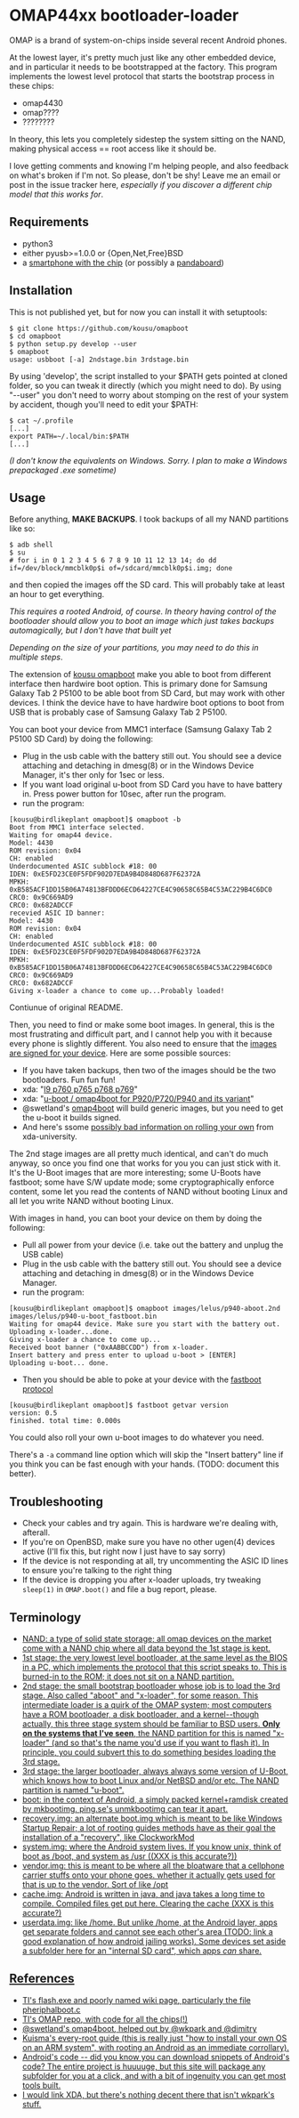 OMAP44xx bootloader-loader
==========================

OMAP is a brand of system-on-chips inside several recent Android phones.

At the lowest layer, it's pretty much just like any other embedded device,
and in particular it needs to be bootstrapped at the factory.
This program implements the lowest level protocol that starts the
bootstrap process in these chips:
* omap4430
* omap????
* ????????

In theory, this lets you completely sidestep the system sitting
on the NAND, making physical access == root access like it should be.

I love getting comments and knowing I'm helping people,
and also feedback on what's broken if I'm not.
So please, don't be shy! Leave me an email or post in
the issue tracker here, _especially if you discover a different chip model that this works for_.

Requirements
-------------

* python3
* either pyusb>=1.0.0 or {Open,Net,Free}BSD
* a [smartphone with the chip](https://en.wikipedia.org/wiki/Texas_Instruments_OMAP#OMAP_4) (or possibly a [pandaboard](https://en.wikipedia.org/wiki/Pandaboard))

Installation
------------

This is not published yet, but for now you can install it with setuptools:
```
$ git clone https://github.com/kousu/omapboot
$ cd omapboot
$ python setup.py develop --user
$ omapboot
usage: usbboot [-a] 2ndstage.bin 3rdstage.bin
```

By using 'develop', the script installed to your $PATH gets pointed at cloned folder,
so you can tweak it directly (which you might need to do). By using "--user" you don't need
to worry about stomping on the rest of your system by accident, though you'll need to edit your $PATH:
```
$ cat ~/.profile
[...]
export PATH=~/.local/bin:$PATH
[...]
```

_(I don't know the equivalents on Windows. Sorry. I plan to make a Windows prepackaged .exe sometime)_

Usage
------

Before anything, **MAKE BACKUPS**. I took backups of all my NAND partitions like so:
```
$ adb shell
$ su
# for i in 0 1 2 3 4 5 6 7 8 9 10 11 12 13 14; do dd if=/dev/block/mmcblk0p$i of=/sdcard/mmcblk0p$i.img; done
```
and then copied the images off the SD card. This will probably take at least an hour to get everything.

_This requires a rooted Android, of course. In theory having control of the bootloader should allow you to boot an image which just takes backups automagically, but I don't have that built yet_

_Depending on the size of your partitions, you may need to do this in multiple steps_. 

The extension of [kousu omapboot](https://github.com/kousu/omapboot) make you able to boot from different interface then hardwire boot option. This is primary done for Samsung Galaxy Tab 2 P5100 to be able boot from SD Card, but may work with other devices. I think the device have to have hardwire boot options to boot from USB that is probably case of Samsung Galaxy Tab 2 P5100.

You can boot your device from MMC1 interface (Samsung Galaxy Tab 2 P5100 SD Card) by doing the following: 
* Plug in the usb cable with the battery still out. You should see a device attaching and detaching in dmesg(8) or in the Windows Device Manager, it's ther only for 1sec or less.
* If you want load original u-boot from SD Card you have to have battery in. Press power button for 10sec, after run the program.
* run the program:
```
[kousu@birdlikeplant omapboot]$ omapboot -b
Boot from MMC1 interface selected.
Waiting for omap44 device.
Model: 4430
ROM revision: 0x04
CH: enabled
Underdocumented ASIC subblock #18: 00
IDEN: 0xE5FD23CE0F5FDF902D7EDA9B4D848D687F62372A
MPKH: 0xB585ACF1DD15B06A74813BFDDD6ECD64227CE4C90658C65B4C53AC229B4C6DC0
CRC0: 0x9C669AD9
CRC0: 0x682ADCCF
recevied ASIC ID banner:
Model: 4430
ROM revision: 0x04
CH: enabled
Underdocumented ASIC subblock #18: 00
IDEN: 0xE5FD23CE0F5FDF902D7EDA9B4D848D687F62372A
MPKH: 0xB585ACF1DD15B06A74813BFDDD6ECD64227CE4C90658C65B4C53AC229B4C6DC0
CRC0: 0x9C669AD9
CRC0: 0x682ADCCF
Giving x-loader a chance to come up...Probably loaded!
```
Contiunue of original README.

Then, you need to find or make some boot images. In general, this is the most frustrating and difficult part, and I cannot help you with it because every phone is slightly different. You also need to ensure that the [images are signed for your device](https://github.com/swetland/omap4boot/issues/8#issuecomment-64971642). Here are some possible sources:
* If you have taken backups, then two of the images should be the two bootloaders. Fun fun fun!
* xda: "[l9 p760 p765 p768 p769](http://forum.xda-developers.com/showthread.php?t=2292828)"
* xda: "[u-boot / omap4boot for P920/P720/P940 and its variant](http://forum.xda-developers.com/showthread.php?t=1971014)"
* @swetland's [omap4boot](https://github.com/swetland/omap4boot) will build generic images, but you need to get the u-boot it builds signed.
* And here's ssome [possibly bad information on rolling your own](http://xda-university.com/as-a-developer/introduction-how-an-android-rom-is-built) from xda-university.

The 2nd stage images are all pretty much identical, and can't do much anyway, so once you find one that works for you you can just stick with it. It's the U-Boot images that are more interesting; some U-Boots have fastboot; some have S/W update mode; some cryptographically enforce content, some let you read the contents of NAND without booting Linux and all let you write NAND without booting Linux.

With images in hand, you can boot your device on them by doing the following: 
* Pull all power from your device (i.e. take out the battery and unplug the USB cable)
* Plug in the usb cable with the battery still out. You should see a device attaching and detaching in dmesg(8) or in the Windows Device Manager.
* run the program:
```
[kousu@birdlikeplant omapboot]$ omapboot images/lelus/p940-aboot.2nd images/lelus/p940-u-boot_fastboot.bin 
Waiting for omap44 device. Make sure you start with the battery out.
Uploading x-loader...done.
Giving x-loader a chance to come up...
Received boot banner ("0xAABBCCDD") from x-loader.
Insert battery and press enter to upload u-boot > [ENTER]
Uploading u-boot... done.
```
* Then you should be able to poke at your device with the [fastboot protocol]()
```
[kousu@birdlikeplant omapboot]$ fastboot getvar version
version: 0.5
finished. total time: 0.000s
```

You could also roll your own u-boot images to do whatever you need. 

There's a `-a` command line option which will skip the "Insert battery" line if you think you can be fast enough with your hands. (TODO: document this better).

Troubleshooting
---------------

* Check your cables and try again. This is hardware we're dealing with, afterall.
* If you're on OpenBSD, make sure you have no other ugen(4) devices active (I'll fix this, but right now I just have to say sorry)
* If the device is not responding at all, try uncommenting the ASIC ID lines to ensure you're talking to the right thing
* If the device is dropping you after x-loader uploads, try tweaking `sleep(1)` in `OMAP.boot()` and file a bug report, please.

Terminology
-----------

* <u>NAND<u>: a type of solid state storage; all omap devices on the market come with a NAND chip where all data beyond the 1st stage is kept.
* <u>1st stage</u>: the very lowest level bootloader, at the same level as the BIOS in a PC, which implements the protocol that this script speaks to. This is burned-in to the ROM; it does not sit on a NAND partition.
* <u>2nd stage</u>: the small bootstrap bootloader whose job is to load the 3rd stage. Also called "aboot" and "x-loader", for some reason. This intermediate loader is a quirk of the OMAP system; most computers have a ROM bootloader, a disk bootloader, and a kernel--though actually, this three stage system should be familiar to BSD users. **Only on the systems that I've seen**, the NAND partition for this is named "x-loader" (and so that's the name you'd use if you want to flash it). In principle, you could subvert this to do something besides loading the 3rd stage.
* <u>3rd stage</u>: the larger bootloader, always always some version of U-Boot, which knows how to boot Linux and/or NetBSD and/or etc. The NAND partition is named "u-boot".
* <u>boot</u>: in the context of Android, a simply packed kernel+ramdisk created by [mkbootimg]().  ping.se's [unmkbootimg]() can tear it apart.
* <u>recovery.img</u>: an alternate boot.img which is meant to be like Windows Startup Repair; a lot of rooting guides methods have as their goal the installation of a "recovery", like [ClockworkMod]()
* <u>system.img</u>: where the Android system lives. If you know unix, think of boot as /boot, and system as /usr ((XXX is this accurate?))
* <u>vendor.img</u>: this is meant to be where all the bloatware that a cellphone carrier stuffs onto your phone goes. whether it actually gets used for that is up to the vendor. Sort of like /opt
* <u>cache.img</u>: Android is written in java, and java takes a long time to compile. Compiled files get put here. Clearing the cache (XXX is this accurate?)
* <u>userdata.img</u>: like /home. But unlike /home, at the Android layer, apps get separate folders and cannot see each other's area (TODO: link a good explanation of how android jailing works). Some devices set aside a subfolder here for an "internal SD card", which apps _can_ share.


References
----------

* TI's [flash.exe](https://gforge.ti.com/gf/project/flash) and [poorly named wiki page](http://processors.wiki.ti.com/index.php/Flash_v1.0_User_Guide), particularly the file [pheriphalboot.c](https://gforge.ti.com/gf/project/flash/scmsvn/?action=browse&path=%2Ftrunk%2Fomapflash%2Fhost%2Fpheriphalboot.c) 
* TI's [OMAP repo](http://omapzoom.org/), with code for all the chips(!)
* [@swetland's omap4boot](https://github.com/swetland/omap4boot), helped out by [@wkpark](https://github.com/wkpark) and [@dimitry](https://github.com/dmitry-pervushin/usbboot-omap4)
* [Kuisma's every-root guide](http://whiteboard.ping.se/Android/Rooting) (this is really just "how to install your own OS on an ARM system", with rooting an Android as an immediate corrollary).
* [Android's code](https://android.googlesource.com/) -- did you know you can download snippets of Android's code? The entire project is huuuuge, but this site will package any subfolder for you at a click, and with a bit of ingenuity you can get most tools built.
* I would link XDA, but there's nothing decent there that isn't wkpark's stuff.
